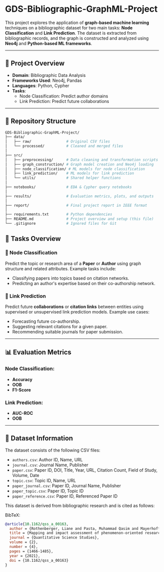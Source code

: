 # GDS-Bibliographic-GraphML-Project

This project explores the application of **graph-based machine learning** techniques on a bibliographic dataset for two main tasks: **Node Classification** and **Link Prediction**. The dataset is extracted from bibliographic records, and the graph is constructed and analyzed using **Neo4j** and **Python-based ML frameworks**.

---

## 🚀 Project Overview

- **Domain**: Bibliographic Data Analysis
- **Frameworks Used**: Neo4j, Pandas
- **Languages**: Python, Cypher
- **Tasks**:
  - Node Classification: Predict author domains
  - Link Prediction: Predict future collaborations 

---

## 📂 Repository Structure

```bash
GDS-Bibliographic-GraphML-Project/
├── data/
│   ├── raw/                # Original CSV files
│   └── processed/          # Cleaned and merged files
│
├── src/
│   ├── preprocessing/      # Data cleaning and transformation scripts
│   ├── graph_construction/ # Graph model creation and Neo4j loading
│   ├── node_classification/ # ML models for node classification
│   ├── link_prediction/    # ML models for link prediction
│   └── utils/              # Shared helper functions
│
├── notebooks/              # EDA & Cypher query notebooks
│
├── results/                # Evaluation metrics, plots, and outputs
│
├── report/                 # Final project report in IEEE format
│
├── requirements.txt        # Python dependencies
├── README.md               # Project overview and setup (this file)
└── .gitignore              # Ignored files for Git
```
## 🧠 Tasks Overview

### 🔸 Node Classification

Predict the topic or research area of a **Paper** or **Author** using graph structure and related attributes. Example tasks include:
- Classifying papers into topics based on citation networks.
- Predicting an author's expertise based on their co-authorship network.

### 🔸 Link Prediction

Predict future **collaborations** or **citation links** between entities using supervised or unsupervised link prediction models. Example use cases:
- Forecasting future co-authorship.
- Suggesting relevant citations for a given paper.
- Recommending suitable journals for paper submission.

---

## 📊 Evaluation Metrics

### Node Classification:
- **Accuracy**
- **OOB**
- **F1-Score**

### Link Prediction:
- **AUC-ROC**
- **OOB**

---

## 📘 Dataset Information

The dataset consists of the following CSV files:

- `authors.csv`: Author ID, Name, URL
- `journal.csv`: Journal Name, Publisher
- `paper.csv`: Paper ID, DOI, Title, Year, URL, Citation Count, Field of Study, Volume, Date
- `topic.csv`: Topic ID, Name, URL
- `paper_journal.csv`: Paper ID, Journal Name, Publisher
- `paper_topic.csv`: Paper ID, Topic ID
- `paper_reference.csv`: Paper ID, Referenced Paper ID

This dataset is derived from bibliographic research and is cited as follows:

BibTeX:
```bibtex
@article{10.1162/qss_a_00163,
  author = {Rothenberger, Liane and Pasta, Muhammad Qasim and Mayerhoffer, Daniel},
  title = {Mapping and impact assessment of phenomenon-oriented research fields: The example of migration research},
  journal = {Quantitative Science Studies},
  volume = {2},
  number = {4},
  pages = {1466-1485},
  year = {2021},
  doi = {10.1162/qss_a_00163}
}


